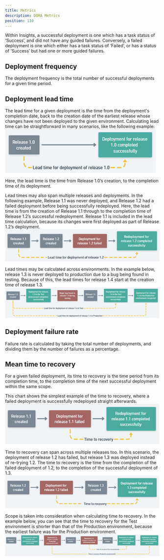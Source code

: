 ```yaml
---
title: Metrics
description: DORA Metrics
position: 110
---
```

Within Insights, a successful deployment is one which has a task status of ‘Success’, and did not have any guided failures.  Conversely, a failed deployment is one which either has a task status of ‘Failed’, or has a status of ‘Success’ but had one or more guided failures.

## Deployment frequency

The deployment frequency is the total number of successful deployments for a given time period.

## Deployment lead time

The lead time for a given deployment is the time from the deployment's completion date, back to the creation date of the earliest release whose changes have not been deployed to the given environment.
Calculating lead time can be straightforward in many scenarios, like the following example:
![Lead Time Example 0](images/lead-time-example-0.png) 

Here, the lead time is the time from Release 1.0’s creation, to the completion time of its deployment.

Lead times may also span multiple releases and deployments.  In the following example, Release 1.1 was never deployed, and Release 1.2 had a failed deployment before being successfully redeployed. Here, the lead time is from the creation of Release 1.1 through to the completion time of Release 1.2’s successful redeployment.  Release 1.1 is included in the lead time calculation, because its changes were first deployed as part of Release 1.2’s deployment.
![Lead Time Example 1](images/lead-time-example-1.png)

Lead times may be calculated across environments.  In the example below, release 1.3 is never deployed to production due to a bug being found in testing.  Because of this, the lead times for release 1.4 start at the creation time of release 1.3.
![Lead Time Example 2](images/lead-time-example-2.png)

## Deployment failure rate

Failure rate is calculated by taking the total number of deployments, and dividing them by the number of failures as a percentage.

## Mean time to recovery

For a given failed deployment, its time to recovery is the time period from its completion time, to the completion time of the next successful deployment within the same scope.

This chart shows the simplest example of the time to recovery, where a failed deployment is successfully redeployed straight afterwards.
![Mean Time To Recovery Example 0](images/mean-time-to-recovery-example-0.png)

Time to recovery can span across multiple releases too.  In this scenario, the deployment of release 1.2 has failed, but release 1.3 was deployed instead of re-trying 1.2.  The time to recovery is the time from the completion of the failed deployment of 1.2, to the completion of the successful deployment of 1.3.
![Mean Time To Recovery Example 1](images/mean-time-to-recovery-example-1.png)

Scope is taken into consideration when calculating time to recovery.  In the example below, you can see that the time to recovery for the Test environment is shorter than that of the Production environment, because the earliest failure was for the Production environment.
![Mean Time To Recovery Example 2](images/mean-time-to-recovery-example-2.png)